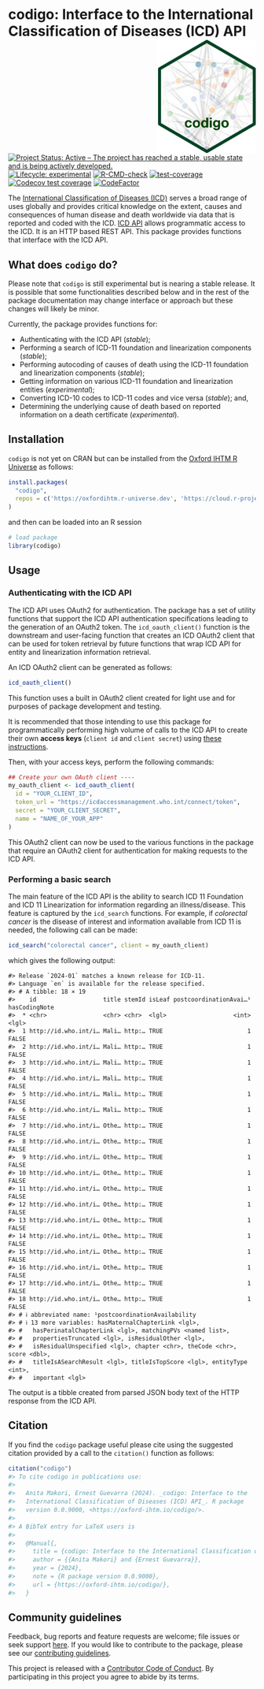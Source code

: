 
<!-- README.md is generated from README.Rmd. Please edit that file -->

# codigo: Interface to the International Classification of Diseases (ICD) API <img src="man/figures/logo.png" width="200" align="right" />

<!-- badges: start -->

[![Project Status: Active – The project has reached a stable, usable
state and is being actively
developed.](https://www.repostatus.org/badges/latest/active.svg)](https://www.repostatus.org/#active)
[![Lifecycle:
experimental](https://img.shields.io/badge/lifecycle-experimental-orange.svg)](https://lifecycle.r-lib.org/articles/stages.html#experimental)
[![R-CMD-check](https://github.com/OxfordIHTM/icd/actions/workflows/R-CMD-check.yaml/badge.svg)](https://github.com/OxfordIHTM/icd/actions/workflows/R-CMD-check.yaml)
[![test-coverage](https://github.com/OxfordIHTM/icd/actions/workflows/test-coverage.yaml/badge.svg)](https://github.com/OxfordIHTM/icd/actions/workflows/test-coverage.yaml)
[![Codecov test
coverage](https://codecov.io/gh/OxfordIHTM/codigo/branch/main/graph/badge.svg)](https://app.codecov.io/gh/OxfordIHTM/codigo?branch=main)
[![CodeFactor](https://www.codefactor.io/repository/github/oxfordihtm/codigo/badge)](https://www.codefactor.io/repository/github/oxfordihtm/codigo)
<!-- badges: end -->

The [International Classification of Diseases
(ICD)](https://www.who.int/standards/classifications/classification-of-diseases)
serves a broad range of uses globally and provides critical knowledge on
the extent, causes and consequences of human disease and death worldwide
via data that is reported and coded with the ICD. [ICD
API](https://icd.who.int/icdapi) allows programmatic access to the ICD.
It is an HTTP based REST API. This package provides functions that
interface with the ICD API.

## What does `codigo` do?

Please note that `codigo` is still experimental but is nearing a stable
release. It is possible that some functionalities described below and in
the rest of the package documentation may change interface or approach
but these changes will likely be minor.

Currently, the package provides functions for:

  - Authenticating with the ICD API (*stable*);
  - Performing a search of ICD-11 foundation and linearization
    components (*stable*);
  - Performing autocoding of causes of death using the ICD-11 foundation
    and linearization components (*stable*);
  - Getting information on various ICD-11 foundation and linearization
    entities (*experimental*);
  - Converting ICD-10 codes to ICD-11 codes and vice versa (*stable*);
    and,
  - Determining the underlying cause of death based on reported
    information on a death certificate (*experimental*).

## Installation

`codigo` is not yet on CRAN but can be installed from the [Oxford IHTM R
Universe](https://oxfordihtm.r-universe.dev) as follows:

``` r
install.packages(
  "codigo",
  repos = c('https://oxfordihtm.r-universe.dev', 'https://cloud.r-project.org')
)
```

and then can be loaded into an R session

``` r
# load package
library(codigo)
```

## Usage

### Authenticating with the ICD API

The ICD API uses OAuth2 for authentication. The package has a set of
utility functions that support the ICD API authentication specifications
leading to the generation of an OAuth2 token. The `icd_oauth_client()`
function is the downstream and user-facing function that creates an ICD
OAuth2 client that can be used for token retrieval by future functions
that wrap ICD API for entity and linearization information retrieval.

An ICD OAuth2 client can be generated as follows:

``` r
icd_oauth_client()
```

This function uses a built in OAuth2 client created for light use and
for purposes of package development and testing.

It is recommended that those intending to use this package for
programmatically performing high volume of calls to the ICD API to
create their own **access keys** (`client id` and `client secret`) using
[these
instructions](https://icd.who.int/docs/icd-api/API-Authentication/).

Then, with your access keys, perform the following commands:

``` r
## Create your own OAuth client ----
my_oauth_client <- icd_oauth_client(
  id = "YOUR_CLIENT_ID",
  token_url = "https://icdaccessmanagement.who.int/connect/token",
  secret = "YOUR_CLIENT_SECRET",
  name = "NAME_OF_YOUR_APP"
)
```

This OAuth2 client can now be used to the various functions in the
package that require an OAuth2 client for authentication for making
requests to the ICD API.

### Performing a basic search

The main feature of the ICD API is the ability to search ICD 11
Foundation and ICD 11 Linearization for information regarding an
illness/disease. This feature is captured by the `icd_search` functions.
For example, if *colorectal cancer* is the disease of interest and
information available from ICD 11 is needed, the following call can be
made:

``` r
icd_search("colorectal cancer", client = my_oauth_client)
```

which gives the following output:

    #> Release `2024-01` matches a known release for ICD-11.
    #> Language `en` is available for the release specified.
    #> # A tibble: 18 × 19
    #>    id                   title stemId isLeaf postcoordinationAvai…¹ hasCodingNote
    #>  * <chr>                <chr> <chr>  <lgl>                   <int> <lgl>        
    #>  1 http://id.who.int/i… Mali… http:… TRUE                        1 FALSE        
    #>  2 http://id.who.int/i… Mali… http:… TRUE                        1 FALSE        
    #>  3 http://id.who.int/i… Mali… http:… TRUE                        1 FALSE        
    #>  4 http://id.who.int/i… Mali… http:… TRUE                        1 FALSE        
    #>  5 http://id.who.int/i… Mali… http:… TRUE                        1 FALSE        
    #>  6 http://id.who.int/i… Mali… http:… TRUE                        1 FALSE        
    #>  7 http://id.who.int/i… Othe… http:… TRUE                        1 FALSE        
    #>  8 http://id.who.int/i… Othe… http:… TRUE                        1 FALSE        
    #>  9 http://id.who.int/i… Othe… http:… TRUE                        1 FALSE        
    #> 10 http://id.who.int/i… Othe… http:… TRUE                        1 FALSE        
    #> 11 http://id.who.int/i… Othe… http:… TRUE                        1 FALSE        
    #> 12 http://id.who.int/i… Othe… http:… TRUE                        1 FALSE        
    #> 13 http://id.who.int/i… Othe… http:… TRUE                        1 FALSE        
    #> 14 http://id.who.int/i… Othe… http:… TRUE                        1 FALSE        
    #> 15 http://id.who.int/i… Othe… http:… TRUE                        1 FALSE        
    #> 16 http://id.who.int/i… Othe… http:… TRUE                        1 FALSE        
    #> 17 http://id.who.int/i… Othe… http:… TRUE                        1 FALSE        
    #> 18 http://id.who.int/i… Othe… http:… TRUE                        1 FALSE        
    #> # ℹ abbreviated name: ¹​postcoordinationAvailability
    #> # ℹ 13 more variables: hasMaternalChapterLink <lgl>,
    #> #   hasPerinatalChapterLink <lgl>, matchingPVs <named list>,
    #> #   propertiesTruncated <lgl>, isResidualOther <lgl>,
    #> #   isResidualUnspecified <lgl>, chapter <chr>, theCode <chr>, score <dbl>,
    #> #   titleIsASearchResult <lgl>, titleIsTopScore <lgl>, entityType <int>,
    #> #   important <lgl>

The output is a tibble created from parsed JSON body text of the HTTP
response from the ICD API.

## Citation

If you find the `codigo` package useful please cite using the suggested
citation provided by a call to the `citation()` function as follows:

``` r
citation("codigo")
#> To cite codigo in publications use:
#> 
#>   Anita Makori, Ernest Guevarra (2024). _codigo: Interface to the
#>   International Classification of Diseases (ICD) API_. R package
#>   version 0.0.9000, <https://oxford-ihtm.io/codigo/>.
#> 
#> A BibTeX entry for LaTeX users is
#> 
#>   @Manual{,
#>     title = {codigo: Interface to the International Classification of Diseases (ICD) API},
#>     author = {{Anita Makori} and {Ernest Guevarra}},
#>     year = {2024},
#>     note = {R package version 0.0.9000},
#>     url = {https://oxford-ihtm.io/codigo/},
#>   }
```

## Community guidelines

Feedback, bug reports and feature requests are welcome; file issues or
seek support [here](https://github.com/OxfordIHTM/codigo/issues). If you
would like to contribute to the package, please see our [contributing
guidelines](https://oxford-ihtm.io/codigo/CONTRIBUTING.html).

This project is released with a [Contributor Code of
Conduct](https://oxford-ihtm.io/codigo/CODE_OF_CONDUCT.html). By
participating in this project you agree to abide by its terms.
